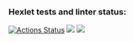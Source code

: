 ### Hexlet tests and linter status:
[![Actions Status](https://github.com/Langstone/backend-project-lvl1/workflows/hexlet-check/badge.svg)](https://github.com/Langstone/backend-project-lvl1/actions)
<a href="https://codeclimate.com/github/codeclimate/codeclimate/maintainability"><img src="https://api.codeclimate.com/v1/badges/a99a88d28ad37a79dbf6/maintainability" /></a>
<img src="https://github.com/Langstone/hexlet-jest/workflows/CI/badge.svg" />


